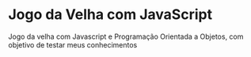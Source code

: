 # Jogo da Velha com JavaScript
Jogo da velha com Javascript e Programação Orientada a Objetos, com objetivo de testar meus conhecimentos
